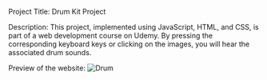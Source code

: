 Project Title: Drum Kit Project

Description: This project, implemented using JavaScript, HTML, and CSS, is part of a web development course on Udemy.
By pressing the corresponding keyboard keys or clicking on the images, you will hear the associated drum sounds.

Preview of the website:
![Drum](https://github.com/adishug/Drum-kit-Project/assets/156819599/cdc3f208-4fc7-4533-89f7-05ec2302cf87)



